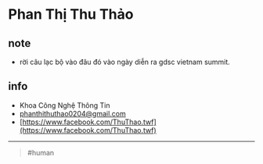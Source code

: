 # Phan Thị Thu Thảo

## note

- rời câu lạc bộ vào đâu đó vào ngày diễn ra gdsc vietnam summit.

## info

- Khoa Công Nghệ Thông Tin
- phanthithuthao0204@gmail.com
- [https://www.facebook.com/ThuThao.twf](https://www.facebook.com/ThuThao.twf)

---
> #human
